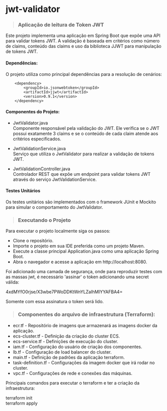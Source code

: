 # jwt-validator
> ### Aplicação de leitura de Token JWT

Este projeto implementa uma aplicação em Spring Boot que expõe uma API para validar tokens JWT. 
A validação é baseada em critérios como número de claims, conteúdo das claims e uso da biblioteca JJWT para manipulação de tokens JWT.

#### Dependências:
O projeto utiliza como principal dependências para a resolução de cenários:

        <dependency>
            <groupId>io.jsonwebtoken</groupId>
            <artifactId>jjwt</artifactId>
            <version>0.9.1</version>
        </dependency>

#### Componentes do Projeto:
- JwtValidator.java  
Componente responsável pela validação do JWT. Ele verifica se o JWT possui exatamente 3 claims e se o conteúdo de cada claim atende aos critérios especificados.

- JwtValidationService.java  
Serviço que utiliza o JwtValidator para realizar a validação de tokens JWT.

- JwtValidationController.java  
Controlador REST que expõe um endpoint para validar tokens JWT através do serviço JwtValidationService.

#### Testes Unitários  
Os testes unitários são implementados com o framework JUnit e Mockito para simular o comportamento do JwtValidator.

> ### Executando o Projeto
Para executar o projeto localmente siga os passos:

- Clone o repositório.
- Importe o projeto em sua IDE preferida como um projeto Maven.
- Execute a classe principal Application.java como uma aplicação Spring Boot.
- Abra o navegador e acesse a aplicação em http://localhost:8080.

Foi adicionado uma camada de segurança, onde para reproduzir testes com as massas jwt, é necessário 'assinar' o token adicionando uma secret válida:

4xdMYfO0rjse/X3wbe7PWoDDKtWnYLZaIhMIYYAFBA4=

Somente com essa assinatura o token será lido.

> ### Componentes do arquivo de infraestrutura (Terraform):

- ecr.tf -
Repositório de imagens que armazenará as imagens docker da aplicação.
- ecs-cluster.tf -
 Definição da criação do cluster ECS.
- ecs-service.tf - 
 Definições de execução do cluster.
- iam.tf - 
 Configuração do usuário de criação dos componentes.
- lb.tf -
 Configuração de load balancer do cluster.
- main.tf - 
 Definição de padrões da aplicação terraform.
- task-definition.tf - 
 Configurações da imagem docker que irá rodar no cluster.
- vpc.tf - 
 Configurações de rede e conexões das máquinas.

Principais comandos para executar o terraform e ter a criação da infraestrutura:

terraform init  
terraform apply

